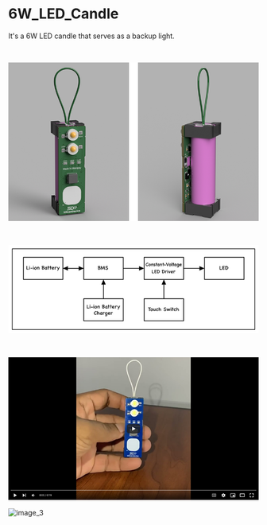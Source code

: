 # 6W_LED_Candle
It's a 6W LED candle that serves as a backup light.

&nbsp;

![image_1](https://github.com/micro9997/6W_LED_Candle/blob/master/images/image_1.png)

&nbsp;

![image_2](https://github.com/micro9997/6W_LED_Candle/blob/master/images/image_2.jpg)

&nbsp;

[![youtube video](https://github.com/micro9997/6W_LED_Candle/blob/master/images/image_3.png)](https://youtu.be/2VdI3PGfRXI)

![image_3](https://youtu.be/2VdI3PGfRXI)

&nbsp;
